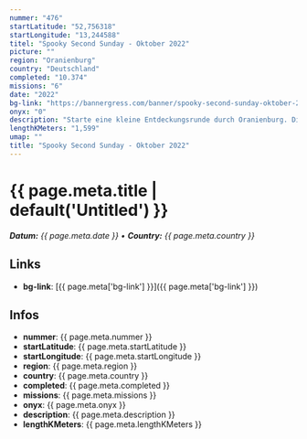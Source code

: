 ```yaml
---
nummer: "476"
startLatitude: "52,756318"
startLongitude: "13,244588"
titel: "Spooky Second Sunday - Oktober 2022"
picture: ""
region: "Oranienburg"
country: "Deutschland"
completed: "10.374"
missions: "6"
date: "2022"
bg-link: "https://bannergress.com/banner/spooky-second-sunday-oktober-2022-b212"
onyx: "0"
description: "Starte eine kleine Entdeckungsrunde durch Oranienburg. Die Runde startet und endet in der Bernauer Straße."
lengthKMeters: "1,599"
umap: ""
title: "Spooky Second Sunday - Oktober 2022"
---
```

# {{ page.meta.title | default('Untitled') }}

_**Datum:** {{ page.meta.date }} • **Country:** {{ page.meta.country }}_

## Links
- **bg-link**: [{{ page.meta['bg-link'] }}]({{ page.meta['bg-link'] }})

## Infos
- **nummer**: {{ page.meta.nummer }}
- **startLatitude**: {{ page.meta.startLatitude }}
- **startLongitude**: {{ page.meta.startLongitude }}
- **region**: {{ page.meta.region }}
- **country**: {{ page.meta.country }}
- **completed**: {{ page.meta.completed }}
- **missions**: {{ page.meta.missions }}
- **onyx**: {{ page.meta.onyx }}
- **description**: {{ page.meta.description }}
- **lengthKMeters**: {{ page.meta.lengthKMeters }}
